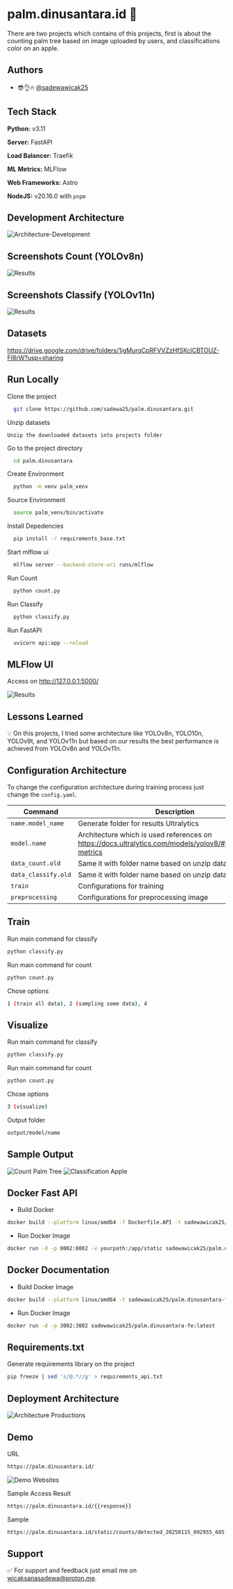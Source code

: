 
# palm.dinusantara.id 👋

There are two projects which contains of this projects, first is about the counting palm tree based on image uploaded by users, and classifications color on an apple. 




## Authors

- 😎👌🔥 [@sadewawicak25](https://sadewawicak25.medium.com/)




## Tech Stack

**Python:** v3.11

**Server:** FastAPI

**Load Balancer:** Traefik

**ML Metrics:** MLFlow

**Web Frameworks:** Astro

**NodeJS:** v20.16.0 with `pnpm`



## Development Architecture 
![Architecture-Development](git_images/arc_development.png)



## Screenshots Count (YOLOv8n)

![Results](yolov8n_development/20250106_092214/results.png)


## Screenshots Classify (YOLOv11n)
![Results](yolo11n_development/20250109_045532_128_classify/results.png)


## Datasets
https://drive.google.com/drive/folders/1igMurqCpRFVVZzHfSKclCBTOUZ-FI8rW?usp=sharing


## Run Locally

Clone the project

```bash
  git clone https://github.com/sadewa25/palm.dinusantara.git
```

Unzip datasets
```
Unzip the downloaded datasets into projects folder
```

Go to the project directory

```bash
  cd palm.dinusantara
```

Create Environment

```bash
  python -m venv palm_venv
```

Source Environment

```bash
  source palm_venv/bin/activate
```

Install Depedencies
```bash
  pip install -r requirements_base.txt
```

Start mlflow ui

```bash
  mlflow server --backend-store-uri runs/mlflow
```

Run Count
```bash
  python count.py
```

Run Classify
```bash
  python classify.py
```

Run FastAPI
```bash
  uvicorn api:app --reload
```


## MLFlow UI
Access on http://127.0.0.1:5000/

![Results](git_images/mlflow_ui.png)


## Lessons Learned

💡 On this projects, I tried some architecture like YOLOv8n, YOLO10n, YOLOv9t, and YOLOv11n but based on our results the best performance is achieved from YOLOv8n and YOLOv11n.

## Configuration Architecture
To change the configuration architecture during training process just change the `config.yaml`.

| Command | Description |
| --- | --- |
| `name.model_name` | Generate folder for results Ultralytics |
| `model.name` | Architecture which is used references on https://docs.ultralytics.com/models/yolov8/#performance-metrics |
| `data_count.old` | Same it with folder name based on unzip datasets |
| `data_classify.old` | Same it with folder name based on unzip datasets |
| `train` | Configurations for training |
| `preprocessing` | Configurations for preprocessing image |


## Train
Run main command for classify
```bash
python classify.py
```

Run main command for count
```bash
python count.py
```

Chose options
```bash
1 (train all data), 2 (sampling some data), 4 
```

## Visualize
Run main command for classify
```bash
python classify.py
```

Run main command for count
```bash
python count.py
```

Chose options
```bash
3 (visualize)
```

Output folder
```bash
output/model/name
```


## Sample Output
![Count Palm Tree](output/model/yolov8n_20250114_213927.png)
![Classification Apple](output/model/yolo11n_20250114_214036_classify.png)


## Docker Fast API
- Build Docker
```sh
docker build --platform linux/amd64 -f Dockerfile.API -t sadewawicak25/palm.dinusantara:latest .
```

- Run Docker Image
```sh 
docker run -d -p 8002:8002 -v yourpath:/app/static sadewawicak25/palm.dinusantara:latest
```

## Docker Documentation
- Build Docker Image
```sh
docker build --platform linux/amd64 -t sadewawicak25/palm.dinusantara-fe:latest .
```

- Run Docker Image
```sh
docker run -d -p 3002:3002 sadewawicak25/palm.dinusantara-fe:latest
```

## Requirements.txt
Generate requirements library on the project
```bash
pip freeze | sed 's/@.*//g' > requirements_api.txt
```

## Deployment Architecture
![Architecture Productions](git_images/arc_production.png)

## Demo
URL
```bash
https://palm.dinusantara.id/
```

![Demo Websites](git_images/ss_palm.dinusantara.id.jpg)

Sample Access Result
```bash
https://palm.dinusantara.id/{{response}}
```

Sample
```bash
https://palm.dinusantara.id/static/counts/detected_20250115_092955_605.jpg
```


## Support

✅ For support and feedback just email me on wicaksanasadewa@proton.me. 


